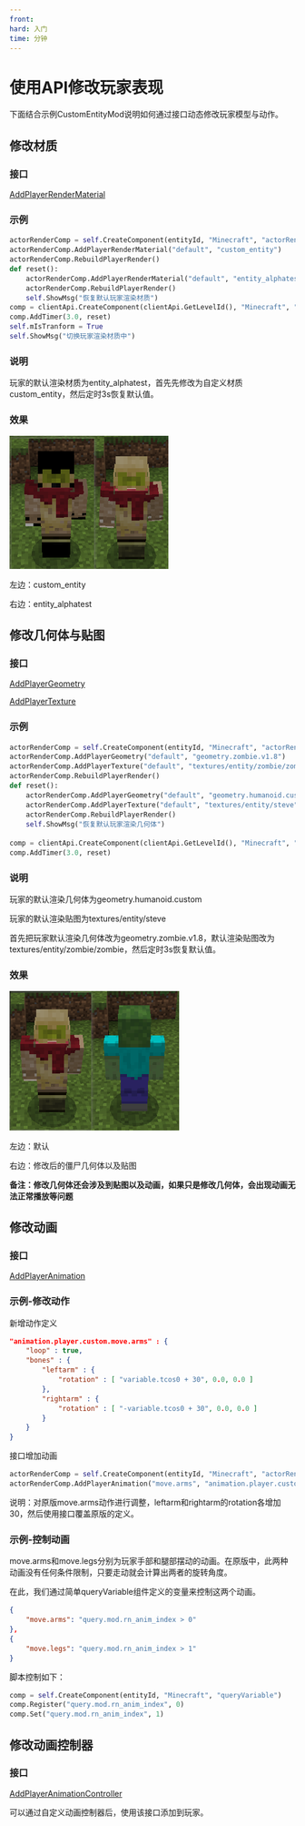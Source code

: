 ```yaml
---
front:
hard: 入门
time: 分钟
---
```


# 使用API修改玩家表现

下面结合示例CustomEntityMod说明如何通过接口动态修改玩家模型与动作。

## 修改材质

### 接口

<a href="../../../../mcdocs/1-ModAPI/接口/玩家/渲染.html#addplayerrendermaterial" rel="noopenner"> AddPlayerRenderMaterial </a>

### 示例

```python
actorRenderComp = self.CreateComponent(entityId, "Minecraft", "actorRender")
actorRenderComp.AddPlayerRenderMaterial("default", "custom_entity")
actorRenderComp.RebuildPlayerRender()
def reset():
    actorRenderComp.AddPlayerRenderMaterial("default", "entity_alphatest")
    actorRenderComp.RebuildPlayerRender()
    self.ShowMsg("恢复默认玩家渲染材质")
comp = clientApi.CreateComponent(clientApi.GetLevelId(), "Minecraft", "game")
comp.AddTimer(3.0, reset)
self.mIsTranform = True
self.ShowMsg("切换玩家渲染材质中")
```

### 说明

玩家的默认渲染材质为entity_alphatest，首先先修改为自定义材质custom_entity，然后定时3s恢复默认值。

### 效果

<img src="./picture/customentity/change_material.png" style="zoom:100%;" />

左边：custom_entity

右边：entity_alphatest

## 修改几何体与贴图

### 接口

<a href="../../../../mcdocs/1-ModAPI/接口/玩家/渲染.html#addplayergeometry" rel="noopenner"> AddPlayerGeometry </a>

<a href="../../../../mcdocs/1-ModAPI/接口/玩家/渲染.html#addplayertexture" rel="noopenner"> AddPlayerTexture </a>

### 示例

```python
actorRenderComp = self.CreateComponent(entityId, "Minecraft", "actorRender")
actorRenderComp.AddPlayerGeometry("default", "geometry.zombie.v1.8")
actorRenderComp.AddPlayerTexture("default", "textures/entity/zombie/zombie")
actorRenderComp.RebuildPlayerRender()
def reset():
    actorRenderComp.AddPlayerGeometry("default", "geometry.humanoid.custom")
    actorRenderComp.AddPlayerTexture("default", "textures/entity/steve")
    actorRenderComp.RebuildPlayerRender()
    self.ShowMsg("恢复默认玩家渲染几何体")

comp = clientApi.CreateComponent(clientApi.GetLevelId(), "Minecraft", "game")
comp.AddTimer(3.0, reset)
```

### 说明

玩家的默认渲染几何体为geometry.humanoid.custom

玩家的默认渲染贴图为textures/entity/steve

首先把玩家默认渲染几何体改为geometry.zombie.v1.8，默认渲染贴图改为textures/entity/zombie/zombie，然后定时3s恢复默认值。

### 效果

<img src="./picture/customentity/change_geometry.png" style="zoom:100%;" />

左边：默认

右边：修改后的僵尸几何体以及贴图

**备注：修改几何体还会涉及到贴图以及动画，如果只是修改几何体，会出现动画无法正常播放等问题**

## 修改动画

### 接口

<a href="../../../../mcdocs/1-ModAPI/接口/玩家/渲染.html#addplayeranimation" rel="noopenner"> AddPlayerAnimation </a>

### 示例-修改动作

新增动作定义

```json
"animation.player.custom.move.arms" : {
    "loop" : true,
    "bones" : {
        "leftarm" : {
            "rotation" : [ "variable.tcos0 + 30", 0.0, 0.0 ]
        },
        "rightarm" : {
            "rotation" : [ "-variable.tcos0 + 30", 0.0, 0.0 ]
        }
    }
}
```

接口增加动画

```python
actorRenderComp = self.CreateComponent(entityId, "Minecraft", "actorRender")
actorRenderComp.AddPlayerAnimation("move.arms", "animation.player.custom.move.arms")
```

说明：对原版move.arms动作进行调整，leftarm和rightarm的rotation各增加30，然后使用接口覆盖原版的定义。

### 示例-控制动画

move.arms和move.legs分别为玩家手部和腿部摆动的动画。在原版中，此两种动画没有任何条件限制，只要走动就会计算出两者的旋转角度。

在此，我们通过简单queryVariable组件定义的变量来控制这两个动画。

```json
{
    "move.arms": "query.mod.rn_anim_index > 0"
},
{
    "move.legs": "query.mod.rn_anim_index > 1"
}
```

脚本控制如下：

```python
comp = self.CreateComponent(entityId, "Minecraft", "queryVariable")
comp.Register("query.mod.rn_anim_index", 0)
comp.Set("query.mod.rn_anim_index", 1)
```



## 修改动画控制器

### 接口

<a href="../../../../mcdocs/1-ModAPI/接口/玩家/渲染.html#addplayeranimationcontroller" rel="noopenner"> AddPlayerAnimationController </a>

可以通过自定义动画控制器后，使用该接口添加到玩家。